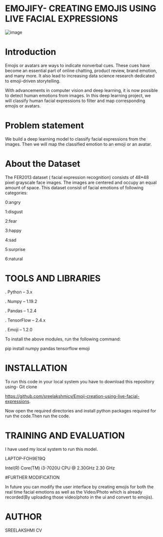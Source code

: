 # EMOJIFY- CREATING EMOJIS USING LIVE FACIAL EXPRESSIONS

![image](https://user-images.githubusercontent.com/98879587/202749437-2987c2f3-b78b-4289-ac46-bf0c920f0ed2.png)

# Introduction

Emojis or avatars are ways to indicate nonverbal cues. These cues have become an essential part of online chatting, product review, brand emotion, and many more. It also lead to increasing data science research dedicated to emoji-driven storytelling.

With advancements in computer vision and deep learning, it is now possible to detect human emotions from images. In this deep learning project, we will classify human facial expressions to filter and map corresponding emojis or avatars.

# Problem statement

We build a deep learning model to classify facial expressions from the images. Then we will map the classified emotion to an emoji or an avatar.


# About the Dataset

The FER2013 dataset ( facial expression recognition) consists of 48*48 pixel grayscale face images. The images are centered and occupy an equal amount of space. This dataset consist of facial emotions of following categories:

0:angry

1:disgust

2:fear

3:happy

4:sad

5:surprise

6:natural

# TOOLS AND LIBRARIES

. Python – 3.x

. Numpy – 1.19.2

. Pandas – 1.2.4

. TensorFlow – 2.4.x

. Emoji – 1.2.0

To install the above modules, run the following command:

pip install numpy pandas tensorflow emoji

# INSTALLATION

To run this code in your local system you have to download this repository using- Git clone

https://github.com/sreelakshmicv/Emoji-creation-using-live-facial-expressions.

Now open the required directories and install python packages required for run the code.Then run the code.

# TRAINING AND EVALUATION

I have used my local system to run this model.

LAPTOP-FOH9E19Q

Intel(R) Core(TM) i3-7020U CPU @ 2.30GHz 2.30 GHz

#FURTHER MODIFICATION

In future you can modify the user interface by creating emojis for both the real time facial emotions as well as the Video/Photo which is already recorded(By uploading those video/photo in the ui and convert to emojis).

# AUTHOR

SREELAKSHMI CV  
